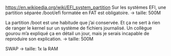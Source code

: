 https://en.wikipedia.org/wiki/EFI_system_partition
Sur les systèmes EFI, une partition séparée /boot/efi formatée en FAT est obligatoire.
→ taille: 500M

La partition /boot est une habitude que j’ai conservée. Et ça ne sert à rien de ranger le kernel sur un système de fichiers journalisé. Un collègue gourou m’a expliqué ça en détail un jour, mais je serais incapable de reproduire son explication.
→ taille: 500M

SWAP
→ taille: 1x la RAM
